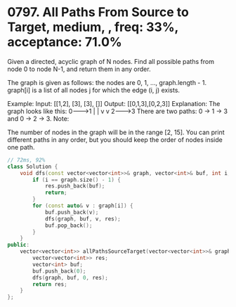 # 0797. All Paths From Source to Target, medium, , freq: 33%, acceptance: 71.0%

Given a directed, acyclic graph of N nodes.  Find all possible paths from node 0 to node N-1, and return them in any order.

The graph is given as follows:  the nodes are 0, 1, ..., graph.length - 1.  graph[i] is a list of all nodes j for which the edge (i, j) exists.

Example:
Input: [[1,2], [3], [3], []] 
Output: [[0,1,3],[0,2,3]] 
Explanation: The graph looks like this:
0--->1
|    |
v    v
2--->3
There are two paths: 0 -> 1 -> 3 and 0 -> 2 -> 3.
Note:

The number of nodes in the graph will be in the range [2, 15].
You can print different paths in any order, but you should keep the order of nodes inside one path.

```c++
// 72ms, 92%
class Solution {
    void dfs(const vector<vector<int>>& graph, vector<int>& buf, int i, vector<vector<int>>& res) {
        if (i == graph.size() - 1) {
            res.push_back(buf);
            return;
        }
        for (const auto& v : graph[i]) {
            buf.push_back(v);
            dfs(graph, buf, v, res);
            buf.pop_back();
        }
    }
public:
    vector<vector<int>> allPathsSourceTarget(vector<vector<int>>& graph) {
        vector<vector<int>> res;
        vector<int> buf;
        buf.push_back(0);
        dfs(graph, buf, 0, res);
        return res;
    }
};
```
